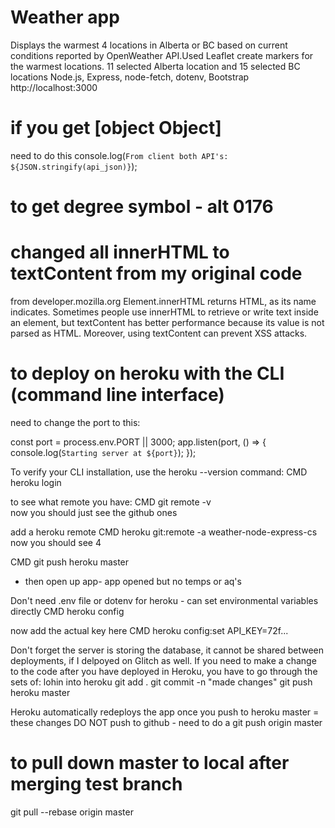 # Weather app
Displays the warmest 4 locations in Alberta or BC based on current conditions
reported by OpenWeather API.Used Leaflet create markers for the warmest locations. 
11 selected Alberta location and 15 selected BC locations
Node.js, Express, node-fetch, dotenv, Bootstrap
http://localhost:3000

# if you get [object Object]
need to do this console.log(`From client both API's: ${JSON.stringify(api_json)}`);

# to get degree symbol -  alt 0176

# changed all innerHTML to textContent from my original code
from developer.mozilla.org
Element.innerHTML returns HTML, as its name indicates. Sometimes people use innerHTML
to retrieve or write text inside an element,  but textContent has better performance
because its value is not parsed as HTML. Moreover, using textContent can prevent XSS attacks.

# to deploy on heroku with the CLI (command line interface)

need to change the port to this:

const port = process.env.PORT || 3000;
app.listen(port, () => {
    console.log(`Starting server at ${port}`);
  });

To verify your CLI installation, use the heroku --version command:
CMD heroku login

to see what remote you have:
CMD git remote -v   
now you  should just see the github ones


add a heroku remote
CMD heroku git:remote -a weather-node-express-cs
now you should see 4


CMD git push heroku master 
- then open up app- app opened but no temps or aq's

Don't need .env file or dotenv for heroku - can set environmental variables
directly
CMD heroku config

now add the actual key here
CMD heroku config:set API_KEY=72f...

Don't forget the server is storing the database, it cannot be shared between deployments, if I delpoyed on Glitch as well.
If you need to make a change to the code after you have deployed in Heroku, you have to go through the sets of:
lohin into heroku
git add .
git commit -n "made changes"
git push heroku master

Heroku automatically redeploys the app once you push to heroku master = these changes DO NOT push to github -  need to do a git push origin master

# to pull down master to local after merging test branch
git pull --rebase origin master 